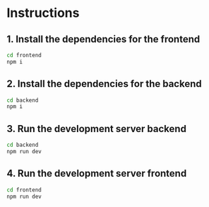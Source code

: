 # Instructions

## 1. Install the dependencies for the frontend

```bash
cd frontend
npm i
```

## 2. Install the dependencies for the backend

```bash
cd backend
npm i
```

## 3. Run the development server backend

```bash
cd backend
npm run dev
```

## 4. Run the development server frontend

```bash
cd frontend
npm run dev
```
